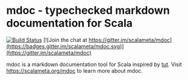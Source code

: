 # mdoc - typechecked markdown documentation for Scala

[![Build Status](https://travis-ci.org/scalameta/mdoc.svg?branch=master)](https://travis-ci.org/scalameta/mdoc)
[![Join the chat at https://gitter.im/scalameta/mdoc](https://badges.gitter.im/scalameta/mdoc.svg)](https://gitter.im/scalameta/mdoc)

mdoc is a markdown documentation tool for Scala inspired by
[tut](https://github.com/tpolecat/tut). Visit https://scalameta.org/mdoc to
learn more about mdoc.
